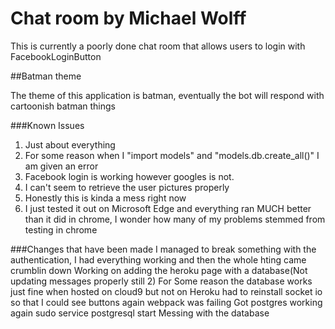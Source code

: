 # Chat room by Michael Wolff

This is currently a poorly done chat room that allows users to login with FacebookLoginButton

##Batman theme

The theme of this application is batman, eventually the bot will respond with cartoonish
batman things

###Known Issues

1. Just about everything
2. For some reason when I "import models" and "models.db.create_all()" I am given an error
3. Facebook login is working however googles is not.
4. I can't seem to retrieve the user pictures properly
5. Honestly this is kinda a mess right now
6. I just tested it out on Microsoft Edge and everything ran MUCH better than it did in chrome, I wonder how many of my problems stemmed from testing in chrome

###Changes that have been made
I managed to break something with the authentication, I had everything working and then the whole hting came crumblin down
Working on adding the heroku page with a database(Not updating messages properly still 2)
For Some reason the database works just fine when hosted on cloud9 but not on Heroku
had to reinstall socket io so that I could see buttons again webpack was failing
Got postgres working again
sudo service postgresql start
Messing with the database